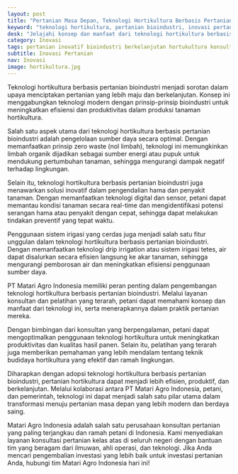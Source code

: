 ```yaml
---
layout: post
title: "Pertanian Masa Depan, Teknologi Hortikultura Berbasis Pertanian Bioindustri"
keyword: "teknologi hortikultura, pertanian bioindustri, inovasi pertanian, pertanian berkelanjutan, pengembangan hortikultura, matari agro Indonesia"
desk: "Jelajahi konsep dan manfaat dari teknologi hortikultura berbasis pertanian bioindustri untuk menciptakan pertanian yang lebih efisien dan berkelanjutan. Temukan bagaimana PT Matari Agro Indonesia memimpin dalam pengembangan teknologi hortikultura inovatif melalui layanan konsultan dan pelatihan yang terarah."
category: Inovasi
tags: pertanian inovatif bioindustri berkelanjutan hortukultura konsultan
subtitle: Inovasi Pertanian
nav: Inovasi
image: hortikultura.jpg
---
```


Teknologi hortikultura berbasis pertanian bioindustri menjadi sorotan dalam upaya menciptakan pertanian yang lebih maju dan berkelanjutan. Konsep ini menggabungkan teknologi modern dengan prinsip-prinsip bioindustri untuk meningkatkan efisiensi dan produktivitas dalam produksi tanaman hortikultura.

Salah satu aspek utama dari teknologi hortikultura berbasis pertanian bioindustri adalah pengelolaan sumber daya secara optimal. Dengan memanfaatkan prinsip zero waste (nol limbah), teknologi ini memungkinkan limbah organik dijadikan sebagai sumber energi atau pupuk untuk mendukung pertumbuhan tanaman, sehingga mengurangi dampak negatif terhadap lingkungan.

Selain itu, teknologi hortikultura berbasis pertanian bioindustri juga menawarkan solusi inovatif dalam pengendalian hama dan penyakit tanaman. Dengan memanfaatkan teknologi digital dan sensor, petani dapat memantau kondisi tanaman secara real-time dan mengidentifikasi potensi serangan hama atau penyakit dengan cepat, sehingga dapat melakukan tindakan preventif yang tepat waktu.

Penggunaan sistem irigasi yang cerdas juga menjadi salah satu fitur unggulan dalam teknologi hortikultura berbasis pertanian bioindustri. Dengan memanfaatkan teknologi drip irrigation atau sistem irigasi tetes, air dapat disalurkan secara efisien langsung ke akar tanaman, sehingga mengurangi pemborosan air dan meningkatkan efisiensi penggunaan sumber daya.

PT Matari Agro Indonesia memiliki peran penting dalam pengembangan teknologi hortikultura berbasis pertanian bioindustri. Melalui layanan konsultan dan pelatihan yang terarah, petani dapat memahami konsep dan manfaat dari teknologi ini, serta menerapkannya dalam praktik pertanian mereka.

Dengan bimbingan dari konsultan yang berpengalaman, petani dapat mengoptimalkan penggunaan teknologi hortikultura untuk meningkatkan produktivitas dan kualitas hasil panen. Selain itu, pelatihan yang terarah juga memberikan pemahaman yang lebih mendalam tentang teknik budidaya hortikultura yang efektif dan ramah lingkungan.

Diharapkan dengan adopsi teknologi hortikultura berbasis pertanian bioindustri, pertanian hortikultura dapat menjadi lebih efisien, produktif, dan berkelanjutan. Melalui kolaborasi antara PT Matari Agro Indonesia, petani, dan pemerintah, teknologi ini dapat menjadi salah satu pilar utama dalam transformasi menuju pertanian masa depan yang lebih modern dan berdaya saing.

Matari Agro Indonesia adalah salah satu perusahaan konsultan pertanian yang paling terjangkau dan ramah petani di Indonesia. Kami menyediakan layanan konsultasi pertanian kelas atas di seluruh negeri dengan bantuan tim yang beragam dari ilmuwan, ahli operasi, dan teknologi. Jika Anda mencari pengembalian investasi yang lebih baik untuk investasi pertanian Anda, hubungi tim Matari Agro Indonesia hari ini!
